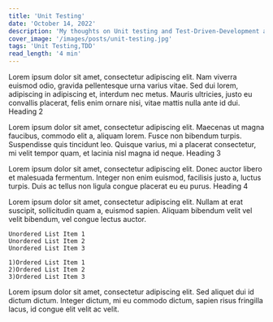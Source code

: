 ```yaml
---
title: 'Unit Testing'
date: 'October 14, 2022'
description: 'My thoughts on Unit testing and Test-Driven-Development and why I think it is important'
cover_image: '/images/posts/unit-testing.jpg'
tags: 'Unit Testing,TDD'
read_length: '4 min'
---
```


Lorem ipsum dolor sit amet, consectetur adipiscing elit. Nam viverra euismod odio, gravida pellentesque urna varius
vitae. Sed dui lorem, adipiscing in adipiscing et, interdum nec metus. Mauris ultricies, justo eu convallis placerat,
felis enim ornare nisi, vitae mattis nulla ante id dui.
Heading 2

Lorem ipsum dolor sit amet, consectetur adipiscing elit. Maecenas ut magna faucibus, commodo elit a, aliquam lorem.
Fusce non bibendum turpis. Suspendisse quis tincidunt leo. Quisque varius, mi a placerat consectetur, mi velit tempor
quam, et lacinia nisl magna id neque.
Heading 3

Lorem ipsum dolor sit amet, consectetur adipiscing elit. Donec auctor libero et malesuada fermentum. Integer non enim
euismod, facilisis justo a, luctus turpis. Duis ac tellus non ligula congue placerat eu eu purus.
Heading 4

Lorem ipsum dolor sit amet, consectetur adipiscing elit. Nullam at erat suscipit, sollicitudin quam a, euismod sapien.
Aliquam bibendum velit vel velit bibendum, vel congue lectus auctor.

    Unordered List Item 1
    Unordered List Item 2
    Unordered List Item 3

    1)Ordered List Item 1
    2)Ordered List Item 2
    3)Ordered List Item 3

Lorem ipsum dolor sit amet, consectetur adipiscing elit. Sed aliquet dui id dictum dictum. Integer dictum, mi eu commodo
dictum, sapien risus fringilla lacus, id congue elit velit ac velit.
